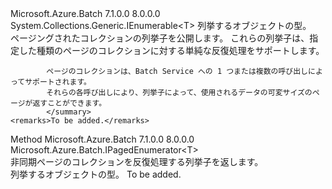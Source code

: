 <Type Name="IPagedEnumerable&lt;T&gt;" FullName="Microsoft.Azure.Batch.IPagedEnumerable&lt;T&gt;">
  <TypeSignature Language="C#" Value="public interface IPagedEnumerable&lt;T&gt; : System.Collections.Generic.IEnumerable&lt;T&gt;" />
  <TypeSignature Language="ILAsm" Value=".class public interface auto ansi abstract IPagedEnumerable`1&lt;T&gt; implements class System.Collections.Generic.IEnumerable`1&lt;!T&gt;, class System.Collections.IEnumerable" />
  <TypeSignature Language="DocId" Value="T:Microsoft.Azure.Batch.IPagedEnumerable`1" />
  <TypeSignature Language="VB.NET" Value="Public Interface IPagedEnumerable(Of T)&#xA;Implements IEnumerable(Of T)" />
  <TypeSignature Language="F#" Value="type IPagedEnumerable&lt;'T&gt; = interface&#xA;    interface seq&lt;'T&gt;&#xA;    interface IEnumerable" />
  <AssemblyInfo>
    <AssemblyName>Microsoft.Azure.Batch</AssemblyName>
    <AssemblyVersion>7.1.0.0</AssemblyVersion>
    <AssemblyVersion>8.0.0.0</AssemblyVersion>
  </AssemblyInfo>
  <TypeParameters>
    <TypeParameter Name="T" />
  </TypeParameters>
  <Interfaces>
    <Interface>
      <InterfaceName>System.Collections.Generic.IEnumerable&lt;T&gt;</InterfaceName>
    </Interface>
  </Interfaces>
  <Docs>
    <typeparam name="T">列挙するオブジェクトの型。</typeparam>
    <summary>
            ページングされたコレクションの列挙子を公開します。 これらの列挙子は、指定した種類のページのコレクションに対する単純な反復処理をサポートします。
            
            ページのコレクションは、Batch Service への 1 つまたは複数の呼び出しによってサポートされます。  
            それらの各呼び出しにより、列挙子によって、使用されるデータの可変サイズのページが返すことができます。 
            </summary>
    <remarks>To be added.</remarks>
  </Docs>
  <Members>
    <Member MemberName="GetPagedEnumerator">
      <MemberSignature Language="C#" Value="public Microsoft.Azure.Batch.IPagedEnumerator&lt;T&gt; GetPagedEnumerator ();" />
      <MemberSignature Language="ILAsm" Value=".method public hidebysig newslot virtual instance class Microsoft.Azure.Batch.IPagedEnumerator`1&lt;!T&gt; GetPagedEnumerator() cil managed" />
      <MemberSignature Language="DocId" Value="M:Microsoft.Azure.Batch.IPagedEnumerable`1.GetPagedEnumerator" />
      <MemberSignature Language="VB.NET" Value="Public Function GetPagedEnumerator () As IPagedEnumerator(Of T)" />
      <MemberSignature Language="F#" Value="abstract member GetPagedEnumerator : unit -&gt; Microsoft.Azure.Batch.IPagedEnumerator&lt;'T&gt;" Usage="iPagedEnumerable.GetPagedEnumerator " />
      <MemberType>Method</MemberType>
      <AssemblyInfo>
        <AssemblyName>Microsoft.Azure.Batch</AssemblyName>
        <AssemblyVersion>7.1.0.0</AssemblyVersion>
        <AssemblyVersion>8.0.0.0</AssemblyVersion>
      </AssemblyInfo>
      <ReturnValue>
        <ReturnType>Microsoft.Azure.Batch.IPagedEnumerator&lt;T&gt;</ReturnType>
      </ReturnValue>
      <Parameters />
      <Docs>
        <summary>
            非同期ページのコレクションを反復処理する列挙子を返します。
            </summary>
        <returns>列挙するオブジェクトの型。</returns>
        <remarks>To be added.</remarks>
      </Docs>
    </Member>
  </Members>
</Type>